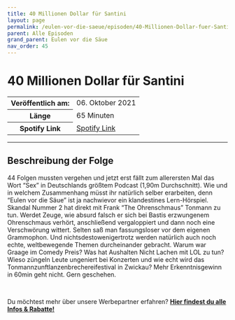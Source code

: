```yaml
---
title: 40 Millionen Dollar für Santini
layout: page
permalink: /eulen-vor-die-saeue/episoden/40-Millionen-Dollar-fuer-Santini
parent: Alle Episoden
grand_parent: Eulen vor die Säue
nav_order: 45
---
```


# 40 Millionen Dollar für Santini
<table class="resp-table dcf-table dcf-table-responsive dcf-table-bordered dcf-table-striped dcf-w-100%">
                    <tbody>
                        <tr>
                            <th scope="row">Veröffentlich am:</th>
                            <td data-label="Veröffentlich am:">06. Oktober 2021</td>
                        </tr>
                        <tr>
                            <th scope="row">Länge </th>
                            <td data-label="Länge ">65 Minuten</td>
                        </tr><tr>
                                <th scope="row">Spotify Link</th>
                                <td data-label="Spotify Link"><a href="https://open.spotify.com/episode/3AaJmV65qPlzY6jn0qfWA2">Spotify Link</a></td>
                            </tr></tbody>
                </table>

***

## Beschreibung der Folge

<div>
<p>44 Folgen mussten vergehen und jetzt erst fällt zum allerersten Mal das Wort “Sex” in Deutschlands größtem Podcast (1,90m Durchschnitt). Wie und in welchem Zusammenhang müsst ihr natürlich selber erarbeiten, denn “Eulen vor die Säue” ist ja nachwievor ein klandestines Lern-Hörspiel. Skandal Nummer 2 hat direkt mit Frank “The Ohrenschmaus” Tonmann zu tun. Werdet Zeuge, wie absurd falsch er sich bei Bastis erzwungenem Ohrenschmaus verhört, anschließend vergaloppiert und dann noch eine Verschwörung wittert. Selten saß man fassungsloser vor dem eigenen Grammophon. Und nichtsdestowenigertrotz werden natürlich auch noch echte, weltbewegende Themen durcheinander gebracht. Warum war Graage im Comedy Preis? Was hat Aushalten Nicht Lachen mit LOL zu tun? Wieso züngeln Leute ungeniert bei Konzerten und wie echt wird das Tonmannzunftlanzenbrechereifestival in Zwickau? Mehr Erkenntnisgewinn in 60min geht nicht. Gern geschehen.</p> <br> <p>Du möchtest mehr über unsere Werbepartner erfahren? <a href="https://linktr.ee/EulenvordieSaeue"><strong>Hier findest du alle Infos & Rabatte!</strong></a></p>  
</div>

